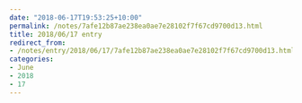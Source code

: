 ```yaml
---
date: "2018-06-17T19:53:25+10:00"
permalink: /notes/7afe12b87ae238ea0ae7e28102f7f67cd9700d13.html
title: 2018/06/17 entry
redirect_from:
- /notes/entry/2018/06/17/7afe12b87ae238ea0ae7e28102f7f67cd9700d13.html
categories:
- June
- 2018
- 17
---
```

